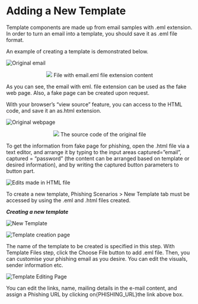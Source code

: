 # Adding a New Template

Template components are made up from email samples with .eml extension. In order to turn an email into a template, you should save it as .eml file format.

An example of creating a template is demonstrated below.

![Original email](https://www.keepnetlabs.com/wp-content/uploads/Original-email-1024x724.png)

<p align="center">
  <img src="https://www.keepnetlabs.com/wp-content/uploads/image8.png">
  File with email.eml file extension content
</p>

As you can see, the email with eml. file extension can be used as the fake web page. Also, a fake page can be created upon request.

With your browser’s “view source” feature, you can access to the HTML code, and save it an as.html extension.

![Original webpage](https://www.keepnetlabs.com/wp-content/uploads/Original-webpage-1024x522.png)

<p align="center">
  <img src="https://www.keepnetlabs.com/wp-content/uploads/Source-code-of-the-original-file.png">
  The source code of the original file
</p>

To get the information from fake page for phishing, open the  .html file via a text editor, and arrange it by typing to the input areas captured=”email”, captured = “password” (the content can be arranged based on template or desired information), and by writing  the captured button parameters to button part.

![Edits made in HTML file](https://www.keepnetlabs.com/wp-content/uploads/Edits-made-in-HTML-file-1024x668.jpg)

To create a new template,  Phishing Scenarios > New Template tab must be accessed by using the .eml and .html files created.

***Creating a new template***

![New Template](https://www.keepnetlabs.com/wp-content/uploads/New-Template.png)

![Template creation page](https://www.keepnetlabs.com/wp-content/uploads/Ekran-G%C3%B6r%C3%BCnt%C3%BCs%C3%BC-2018-07-20-16-18-56-1024x318.png)

The name of the template to be created is specified in this step. With Template Files step, click the Choose File button to add .eml file. Then, you can customise your phishing email as you desire. You can edit the visuals, sender information etc.

![Template Editing Page](https://www.keepnetlabs.com/wp-content/uploads/Template-Editing-Page-1024x505.png)

You can edit the links, name, mailing details in the e-mail content, and assign a Phishing URL by clicking on{PHISHING_URL}the link above box.